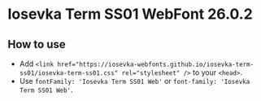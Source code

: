 # Iosevka Term SS01 WebFont 26.0.2

## How to use

- Add `<link href="https://iosevka-webfonts.github.io/iosevka-term-ss01/iosevka-term-ss01.css" rel="stylesheet" />` to your `<head>`.
- Use `fontFamily: 'Iosevka Term SS01 Web'` or `font-family: 'Iosevka Term SS01 Web'`.
